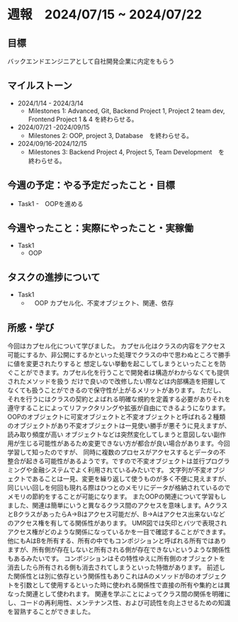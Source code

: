 # 週報　2024/07/15 ~ 2024/07/22
## 目標   
バックエンドエンジニアとして自社開発企業に内定をもらう

## マイルストーン
- 2024/1/14 - 2024/3/14
  - Milestones 1: Advanced, Git, Backend Project 1, Project 2 team dev, Frontend Project 1 & 4 を終わらせる。
- 2024/07/21 -2024/09/15
  - Milestones 2: OOP, project 3, Database　を終わらせる。
- 2024/09/16-2024/12/15
  - Milestones 3: Backend Project 4, Project 5, Team Development　を終わらせる。
   
## 今週の予定：やる予定だったこと・目標
  - Task1
    -　OOPを進める
    
## 今週やったこと：実際にやったこと・実稼働
- Task1
  - OOP

## タスクの進捗について
- Task1
  - 　OOP カプセル化、不変オブジェクト、関連、依存
## 所感・学び


今回はカプセル化について学びました。
カプセル化はクラスの内容をアクセス可能にするか、非公開にするかといった処理でクラスの中で思わぬところで勝手に値を変更されたりすると
想定しない挙動を起こしてしまうといったことを防ぐことができます。カプセル化を行うことで開発者は構造がわからなくても提供されたメソッドを扱う
だけで良いので改修したい際などは内部構造を把握してなくても扱うことができるので保守性が上がるメリットがあります。
ただし、それを行うにはクラスの契約とよばれる明確な規約を定義する必要がありそれを遵守することによってリファクタリングや拡張が自由にできるようになります。
OOPのオブジェクトに可変オブジェクトと不変オブジェクトと呼ばれる２種類のオブジェクトがあり不変オブジェクトは一見使い勝手が悪そうに見えますが、読み取り頻度が高い
オブジェクトなどは突然変化してしまうと意図しない副作用が生じる可能性があるため変更できない方が都合が良い場合があります。今回学習して知ったのですが、
同時に複数のプロセスがアクセスするとデータの不整合が起きる可能性があるようです。ですので不変オブジェクトは並行プログラミングや金融システムでよく利用されているみたいです。
文字列が不変オブジェクトであることは一見、変更を繰り返して使うものが多く不便に見えますが、同じいい回しを何回も現れる際はひつとのメモリにデータが格納されているのでメモリの節約をすることが可能になります。
またOOPの関連について学習もしました、関連は簡単にいうと異なるクラス間のアクセスを意味します。AクラスとBクラスがあったらA→Bはアクセス可能だが、B→Aはアクセス出来ないなどのアクセス権を有してる関係性があります。
UMR図では矢印とバツで表現されアクセス権がどのような関係になっているかを一目で確認することができます。
他にもAはBを所有する、所有の中でもコンポジションと呼ばれる所有ではありますが、所有側が存在しないと所有される側が存在できないというような関係性もあるみたいです。
コンポジションはその特性ゆえに所有側のオブジェクトを消去したら所有される側も消去されてしまうといった特徴があります。
前述した関係性とは別に依存という関係性もありこれはAのメソッドがBのオブジェクトを引数として使用するといった時に使われる関係性で直接の所有や集約とは異なった関連として使われます。
関連を学ぶことによってクラス間の関係を明確にし、コードの再利用性、メンテナンス性、および可読性を向上させるための知識を習熟することができました。
